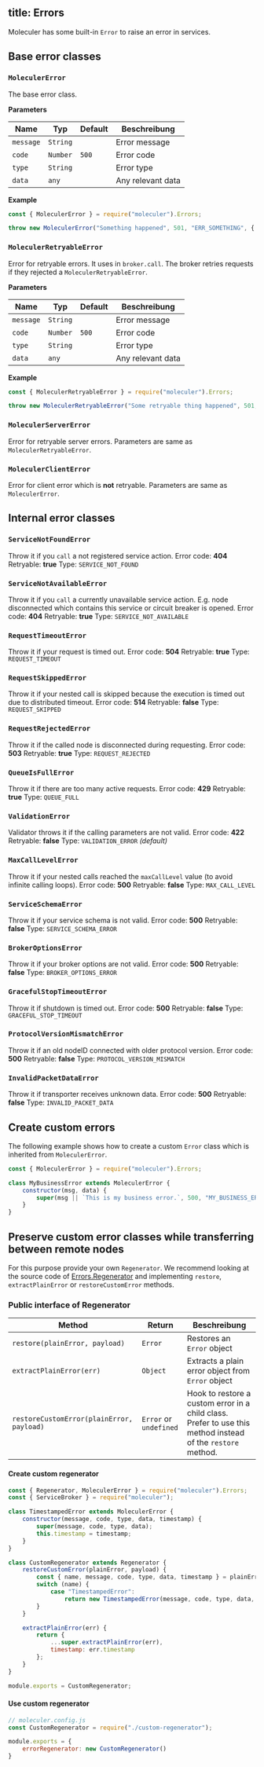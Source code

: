 title: Errors
---
Moleculer has some built-in `Error` to raise an error in services.

## Base error classes

### `MoleculerError`
The base error class.

**Parameters**

| Name      | Typ      | Default | Beschreibung      |
| --------- | -------- | ------- | ----------------- |
| `message` | `String` |         | Error message     |
| `code`    | `Number` | `500`   | Error code        |
| `type`    | `String` |         | Error type        |
| `data`    | `any`    |         | Any relevant data |

**Example**
```js
const { MoleculerError } = require("moleculer").Errors;

throw new MoleculerError("Something happened", 501, "ERR_SOMETHING", { a: 5, nodeID: "node-666" });
```

### `MoleculerRetryableError`
Error for retryable errors. It uses in `broker.call`. The broker retries requests if they rejected a `MoleculerRetryableError`.

**Parameters**

| Name      | Typ      | Default | Beschreibung      |
| --------- | -------- | ------- | ----------------- |
| `message` | `String` |         | Error message     |
| `code`    | `Number` | `500`   | Error code        |
| `type`    | `String` |         | Error type        |
| `data`    | `any`    |         | Any relevant data |

**Example**
```js
const { MoleculerRetryableError } = require("moleculer").Errors;

throw new MoleculerRetryableError("Some retryable thing happened", 501, "ERR_SOMETHING", { a: 5, nodeID: "node-666" });
```

### `MoleculerServerError`
Error for retryable server errors. Parameters are same as `MoleculerRetryableError`.


### `MoleculerClientError`
Error for client error which is **not** retryable. Parameters are same as `MoleculerError`.

## Internal error classes

### `ServiceNotFoundError`
Throw it if you `call` a not registered service action. Error code: **404** Retryable: **true** Type: `SERVICE_NOT_FOUND`

### `ServiceNotAvailableError`
Throw it if you `call` a currently unavailable service action. E.g. node disconnected which contains this service or circuit breaker is opened. Error code: **404** Retryable: **true** Type: `SERVICE_NOT_AVAILABLE`


### `RequestTimeoutError`
Throw it if your request is timed out. Error code: **504** Retryable: **true** Type: `REQUEST_TIMEOUT`

### `RequestSkippedError`
Throw it if your nested call is skipped because the execution is timed out due to distributed timeout. Error code: **514** Retryable: **false** Type: `REQUEST_SKIPPED`

### `RequestRejectedError`
Throw it if the called node is disconnected during requesting. Error code: **503** Retryable: **true** Type: `REQUEST_REJECTED`

### `QueueIsFullError`
Throw it if there are too many active requests. Error code: **429** Retryable: **true** Type: `QUEUE_FULL`

### `ValidationError`
Validator throws it if the calling parameters are not valid. Error code: **422** Retryable: **false** Type: `VALIDATION_ERROR` _(default)_

### `MaxCallLevelError`
Throw it if your nested calls reached the `maxCallLevel` value (to avoid infinite calling loops). Error code: **500** Retryable: **false** Type: `MAX_CALL_LEVEL`

### `ServiceSchemaError`
Throw it if your service schema is not valid. Error code: **500** Retryable: **false** Type: `SERVICE_SCHEMA_ERROR`

### `BrokerOptionsError`
Throw it if your broker options are not valid. Error code: **500** Retryable: **false** Type: `BROKER_OPTIONS_ERROR`

### `GracefulStopTimeoutError`
Throw it if shutdown is timed out. Error code: **500** Retryable: **false** Type: `GRACEFUL_STOP_TIMEOUT`

### `ProtocolVersionMismatchError`
Throw it if an old nodeID connected with older protocol version. Error code: **500** Retryable: **false** Type: `PROTOCOL_VERSION_MISMATCH`

### `InvalidPacketDataError`
Throw it if transporter receives unknown data. Error code: **500** Retryable: **false** Type: `INVALID_PACKET_DATA`

## Create custom errors
The following example shows how to create a custom `Error` class which is inherited from `MoleculerError`.

```js
const { MoleculerError } = require("moleculer").Errors;

class MyBusinessError extends MoleculerError {
    constructor(msg, data) {
        super(msg || `This is my business error.`, 500, "MY_BUSINESS_ERROR", data);
    }
}
```

## Preserve custom error classes while transferring between remote nodes
For this purpose provide your own `Regenerator`. We recommend looking at the source code of [Errors.Regenerator](https://github.com/moleculerjs/moleculer/blob/master/src/errors.js) and implementing `restore`, `extractPlainError` or `restoreCustomError` methods.

### Public interface of Regenerator

| Method                                    | Return                 | Beschreibung                                                                                                |
| ----------------------------------------- | ---------------------- | ----------------------------------------------------------------------------------------------------------- |
| `restore(plainError, payload)`            | `Error`                | Restores an `Error` object                                                                                  |
| `extractPlainError(err)`                  | `Object`               | Extracts a plain error object from `Error` object                                                           |
| `restoreCustomError(plainError, payload)` | `Error` or `undefined` | Hook to restore a custom error in a child class. Prefer to use this method instead of the `restore` method. |

#### Create custom regenerator
```js
const { Regenerator, MoleculerError } = require("moleculer").Errors;
const { ServiceBroker } = require("moleculer");

class TimestampedError extends MoleculerError {
    constructor(message, code, type, data, timestamp) {
        super(message, code, type, data);
        this.timestamp = timestamp;
    }
}

class CustomRegenerator extends Regenerator {
    restoreCustomError(plainError, payload) {
        const { name, message, code, type, data, timestamp } = plainError;
        switch (name) {
            case "TimestampedError":
                return new TimestampedError(message, code, type, data, timestamp);
        }
    }

    extractPlainError(err) {
        return {
            ...super.extractPlainError(err),
            timestamp: err.timestamp
        };
    }
}

module.exports = CustomRegenerator;
```

#### Use custom regenerator
```js
// moleculer.config.js
const CustomRegenerator = require("./custom-regenerator");

module.exports = {
    errorRegenerator: new CustomRegenerator()
}
```
